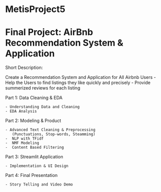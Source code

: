 # MetisProject5

# Final Project:  AirBnb Recommendation System & Application

Short Description: 

Create a Recommendation System and Application for All Airbnb Users
                    - Help the Users to find listings they like quickly and precisely 
                    - Provide summerized reviews for each listing

Part 1: Data Cleaning & EDA 

    - Understanding Data and Cleaning
    - EDA Analysis
    

Part 2: Modeling & Product

    - Advanced Text Cleaning & Preprocessing
       (Punctuations, Stop-words, Steamming)
    -  NLP with TFidf
    -  NMF Modeling
    -  Content Based Filtering

Part 3: Streamlit Application

    - Implementation & UI Design

Part 4: Final Presentation

    - Story Telling and Video Demo
